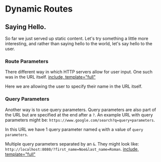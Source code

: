 # Dynamic Routes

## Saying Hello.

So far we just served up static content. Let's try something a little more interesting, and rather than saying hello to the world, let's say hello to the user.

### Route Parameters
There different way in which HTTP servers allow for user input. One such was in the URL itself.
[include, template="full"](examples/hello_user_route.js)

Here we are allowing the user to specify their name in the URL itself. 

### Query Parameters
Another way is to use query parameters. Query parameters are also part of the URL but are specified at the end after a `?`. An example URL with query parameters might be: `https://www.google.com/search?q=query+parameters`.

In this URL we have 1 query parameter named `q` with a value of `query parameters`.

Multiple query parameters separated by an `&`. They might look like: `http://localhost:8080/?first_name=Noe&last_name=Roman`. 
[include, template="full"](examples/hello_user_query.js)
